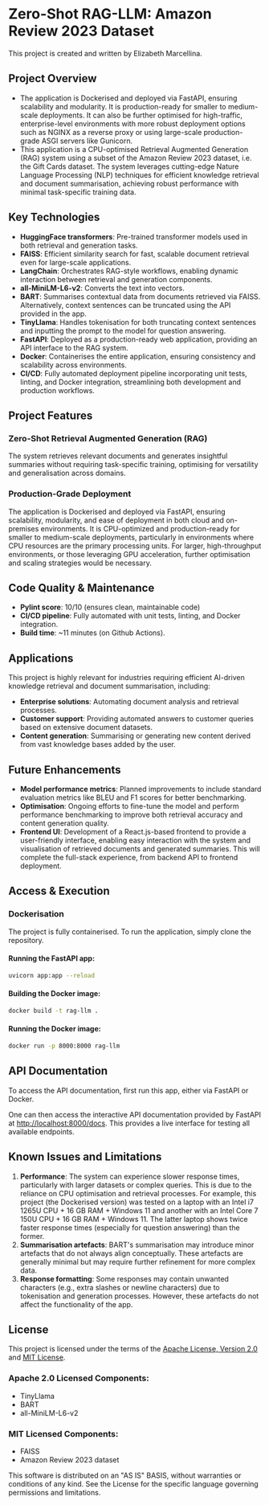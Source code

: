 # Zero-Shot RAG-LLM: Amazon Review 2023 Dataset
This project is created and written by Elizabeth Marcellina.

## Project Overview
- The application is Dockerised and deployed via FastAPI, ensuring scalability and modularity. It is production-ready for smaller to medium-scale deployments. It can also be further optimised for high-traffic, enterprise-level environments with more robust deployment options such as NGINX as a reverse proxy or using large-scale production-grade ASGI servers like Gunicorn.
- This application is a CPU-optimised Retrieval Augmented Generation (RAG) system using a subset of the Amazon Review 2023 dataset, i.e. the Gift Cards dataset. The system leverages cutting-edge Nature Language Processing (NLP) techniques for efficient knowledge retrieval and document summarisation, achieving robust performance with minimal task-specific training data.

## Key Technologies
- **HuggingFace transformers**: Pre-trained transformer models used in both retrieval and generation tasks.
- **FAISS**: Efficient similarity search for fast, scalable document retrieval even for large-scale applications.
- **LangChain**: Orchestrates RAG-style workflows, enabling dynamic interaction between retrieval and generation components.
- **all-MiniLM-L6-v2**: Converts the text into vectors.
- **BART**: Summarises contextual data from documents retrieved via FAISS. Alternatively, context sentences can be truncated using the API provided in the app.
- **TinyLlama**: Handles tokenisation for both truncating context sentences and inputting the prompt to the model for question answering.
- **FastAPI**: Deployed as a production-ready web application, providing an API interface to the RAG system.
- **Docker**: Containerises the entire application, ensuring consistency and scalability across environments.
- **CI/CD**: Fully automated deployment pipeline incorporating unit tests, linting, and Docker integration, streamlining both development and production workflows.

## Project Features
### Zero-Shot Retrieval Augmented Generation (RAG)
The system retrieves relevant documents and generates insightful summaries without requiring task-specific training, optimising for versatility and generalisation across domains.

### Production-Grade Deployment
The application is Dockerised and deployed via FastAPI, ensuring scalability, modularity, and ease of deployment in both cloud and on-premises environments. It is CPU-optimized and production-ready for smaller to medium-scale deployments, particularly in environments where CPU resources are the primary processing units. For larger, high-throughput environments, or those leveraging GPU acceleration, further optimisation and scaling strategies would be necessary.

## Code Quality & Maintenance
- **Pylint score**: 10/10 (ensures clean, maintainable code)
- **CI/CD pipeline**: Fully automated with unit tests, linting, and Docker integration.
- **Build time**: ~11 minutes (on Github Actions).

## Applications
This project is highly relevant for industries requiring efficient AI-driven knowledge retrieval and document summarisation, including:

- **Enterprise solutions**: Automating document analysis and retrieval processes.
- **Customer support**: Providing automated answers to customer queries based on extensive document datasets.
- **Content generation**: Summarising or generating new content derived from vast knowledge bases added by the user.

## Future Enhancements
- **Model performance metrics**: Planned improvements to include standard evaluation metrics like BLEU and F1 scores for better benchmarking.
- **Optimisation**: Ongoing efforts to fine-tune the model and perform performance benchmarking to improve both retrieval accuracy and content generation quality.
- **Frontend UI**: Development of a React.js-based frontend to provide a user-friendly interface, enabling easy interaction with the system and visualisation of retrieved documents and generated summaries. This will complete the full-stack experience, from backend API to frontend deployment.

## Access & Execution

### Dockerisation
The project is fully containerised. To run the application, simply clone the repository.

#### Running the FastAPI app:
```bash
uvicorn app:app --reload
```
#### Building the Docker image:
```bash
docker build -t rag-llm .
```
#### Running the Docker image:
```bash
docker run -p 8000:8000 rag-llm
```

## API Documentation
To access the API documentation, first run this app, either via FastAPI or Docker.

One can then access the interactive API documentation provided by FastAPI at [http://localhost:8000/docs](http://localhost:8000/docs). This provides a live interface for testing all available endpoints.

## Known Issues and Limitations
1. **Performance**: The system can experience slower response times, particularly with larger datasets or complex queries. This is due to the reliance on CPU optimisation and retrieval processes. For example, this project (the Dockerised version) was tested on a laptop with an Intel i7 1265U CPU + 16 GB RAM + Windows 11 and another with an Intel Core 7 150U CPU + 16 GB RAM + Windows 11. The latter laptop shows twice faster response times (especially for question answering) than the former.  
2. **Summarisation artefacts**: BART's summarisation may introduce minor artefacts that do not always align conceptually. These artefacts are generally minimal but may require further refinement for more complex data.
3. **Response formatting**: Some responses may contain unwanted characters (e.g., extra slashes or newline characters) due to tokenisation and generation processes. However, these artefacts do not affect the functionality of the app. 

## License
This project is licensed under the terms of the [Apache License, Version 2.0](http://www.apache.org/licenses/LICENSE-2.0) and [MIT License](https://opensource.org/licenses/MIT).

### Apache 2.0 Licensed Components:
- TinyLlama
- BART
- all-MiniLM-L6-v2

### MIT Licensed Components:
- FAISS
- Amazon Review 2023 dataset

This software is distributed on an "AS IS" BASIS, without warranties or conditions of any kind. See the License for the specific language governing permissions and limitations.